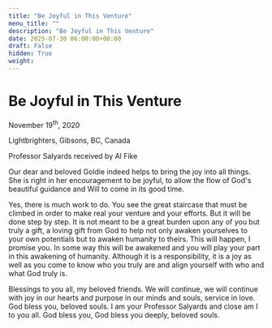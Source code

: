 ```yaml
---
title: "Be Joyful in This Venture"
menu_title: ""
description: "Be Joyful in This Venture"
date: 2025-07-30 06:00:00+00:00
draft: False
hidden: True
weight:
---
```

# Be Joyful in This Venture

November 19<sup>th</sup>, 2020

Lightbrighters, Gibsons, BC, Canada

Professor Salyards received by Al Fike

Our dear and beloved Goldie indeed helps to bring the joy into all things. She is right in her encouragement to be joyful, to allow the flow of God's beautiful guidance and Will to come in its good time.

Yes, there is much work to do. You see the great staircase that must be climbed in order to make real your venture and your efforts. But it will be done step by step. It is not meant to be a great burden upon any of you but truly a gift, a loving gift from God to help not only awaken yourselves to your own potentials but to awaken humanity to theirs. This will happen, I promise you. In some way this will be awakened and you will play your part in this awakening of humanity. Although it is a responsibility, it is a joy as well as you come to know who you truly are and align yourself with who and what God truly is.

Blessings to you all, my beloved friends. We will continue, we will continue with joy in our hearts and purpose in our minds and souls, service in love. God bless you, beloved souls. I am your Professor Salyards and close am I to you all. God bless you, God bless you deeply, beloved souls. 
